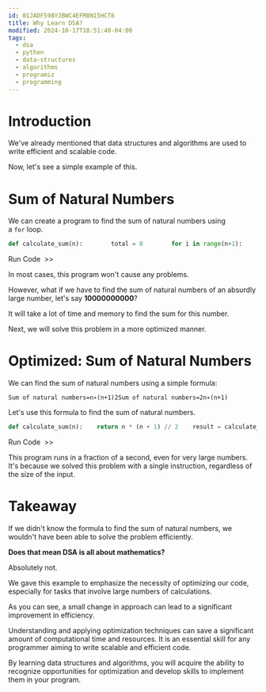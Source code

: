```yaml
---
id: 01JADF598YJBWC4EFM8N15HCT6
title: Why Learn DSA?
modified: 2024-10-17T10:51:40-04:00
tags:
  - dsa
  - python
  - data-structures
  - algorithms
  - programiz
  - programming
---
```

# Introduction

We've already mentioned that data structures and algorithms are used to write efficient and scalable code.

Now, let's see a simple example of this.

# Sum of Natural Numbers

We can create a program to find the sum of natural numbers using a `for` loop.

```python
def calculate_sum(n):        total = 0        for i in range(n+1):        total += i        return total    result = calculate_sum(100)print(result)    # 5050
```

Run Code  >>

In most cases, this program won't cause any problems.

However, what if we have to find the sum of natural numbers of an absurdly large number, let's say **10000000000**?

It will take a lot of time and memory to find the sum for this number.

Next, we will solve this problem in a more optimized manner.

# Optimized: Sum of Natural Numbers

We can find the sum of natural numbers using a simple formula:

```
Sum of natural numbers=n∗(n+1)2Sum of natural numbers=2n∗(n+1)​
```

Let's use this formula to find the sum of natural numbers.

```python
def calculate_sum(n):    return n * (n + 1) // 2    result = calculate_sum(100)print(result)    # 5050
```

Run Code  >>

This program runs in a fraction of a second, even for very large numbers. It's because we solved this problem with a single instruction, regardless of the size of the input.

# Takeaway

If we didn't know the formula to find the sum of natural numbers, we wouldn't have been able to solve the problem efficiently.

**Does that mean DSA is all about mathematics?**

Absolutely not.

We gave this example to emphasize the necessity of optimizing our code, especially for tasks that involve large numbers of calculations.

As you can see, a small change in approach can lead to a significant improvement in efficiency.

Understanding and applying optimization techniques can save a significant amount of computational time and resources. It is an essential skill for any programmer aiming to write scalable and efficient code.

By learning data structures and algorithms, you will acquire the ability to recognize opportunities for optimization and develop skills to implement them in your program.